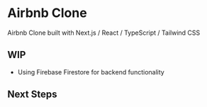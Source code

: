 # Airbnb Clone
Airbnb Clone built with Next.js / React / TypeScript / Tailwind CSS
## WIP

- Using Firebase Firestore for backend functionality
## Next Steps

